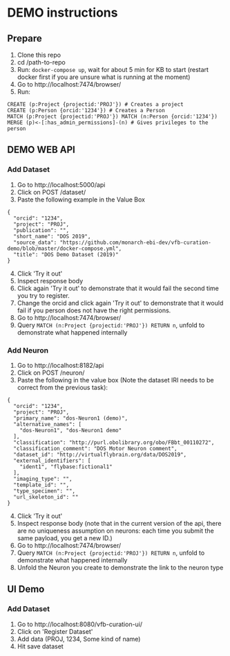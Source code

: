 # DEMO instructions

## Prepare
1. Clone this repo
2. cd /path-to-repo
3. Run: `docker-compose up`, wait for about 5 min for KB to start (restart docker first if you are unsure what is running at the moment)
4. Go to http://localhost:7474/browser/
5. Run:
  ```
  CREATE (p:Project {projectid:'PROJ'}) # Creates a project
  CREATE (p:Person {orcid:'1234'}) # Creates a Person
  MATCH (p:Project {projectid:'PROJ'}) MATCH (n:Person {orcid:'1234'})  MERGE (p)<-[:has_admin_permissions]-(n) # Gives privileges to the person
```

## DEMO WEB API 

### Add Dataset
1. Go to http://localhost:5000/api
2. Click on POST /dataset/
3. Paste the following example in the Value Box
```
{
  "orcid": "1234",
  "project": "PROJ",
  "publication": "",
  "short_name": "DOS 2019",
  "source_data": "https://github.com/monarch-ebi-dev/vfb-curation-demo/blob/master/docker-compose.yml",
  "title": "DOS Demo Dataset (2019)"
}
```
4. Click 'Try it out'
5. Inspect response body
6. Click again 'Try it out' to demonstrate that it would fail the second time you try to register.
7. Change the orcid and click again 'Try it out' to demonstrate that it would fail if you person does not have the right permissions.
8. Go to http://localhost:7474/browser/
9. Query `MATCH (n:Project {projectid:'PROJ'}) RETURN n`, unfold to demonstrate what happened internally

### Add Neuron
1. Go to http://localhost:8182/api
2. Click on POST /neuron/
3. Paste the following in the value box (Note the dataset IRI needs to be correct from the previous task):
```
{
  "orcid": "1234",
  "project": "PROJ",
  "primary_name": "dos-Neuron1 (demo)",
  "alternative_names": [
    "dos-Neuron1", "dos-Neuron1 demo"
  ],
  "classification": "http://purl.obolibrary.org/obo/FBbt_00110272",
  "classification_comment": "DOS Motor Neuron comment",
  "dataset_id": "http://virtualflybrain.org/data/DOS2019",
  "external_identifiers": [
    "ident1", "flybase:fictional1"
  ],
  "imaging_type": "",
  "template_id": "",
  "type_specimen": "",
  "url_skeleton_id": ""
}
```
4. Click 'Try it out'
5. Inspect response body (note that in the current version of the api, there are no uniqueness assumption on neurons: each time you submit the same payload, you get a new ID.)
6. Go to http://localhost:7474/browser/
7. Query `MATCH (n:Project {projectid:'PROJ'}) RETURN n`, unfold to demonstrate what happened internally
8. Unfold the Neuron you create to demonstrate the link to the neuron type

## UI Demo

### Add Dataset
 1. Go to http://localhost:8080/vfb-curation-ui/
 2. Click on 'Register Dataset'
 3. Add data (PROJ, 1234, Some kind of name)
 4. Hit save dataset
 
